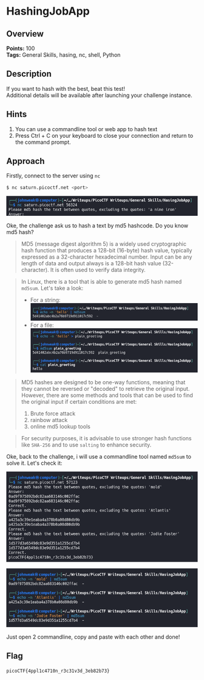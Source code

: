 # HashingJobApp

## Overview

**Points:** 100\
**Tags:** General Skills, hasing, nc, shell, Python

## Description

If you want to hash with the best, beat this test!\
Additional details will be available after launching your challenge instance.

## Hints

1. You can use a commandline tool or web app to hash text
2. Press Ctrl + C on your keyboard to close your connection and return to the command prompt.

## Approach

Firstly, connect to the server using `nc`
```bash
$ nc saturn.picoctf.net <port>
```

![alt text](image.png)

Oke, the challenge ask us to hash a text by md5 hashcode. Do you know md5 hash?

> MD5 (message digest algorithm 5) is a widely used cryptographic hash function that produces a 128-bit (16-byte) hash value, typically expressed as a 32-character hexadecimal number. Input can be any length of data and output always is a 128-bit hash value (32-character). It is often used to verify data integrity.

> In Linux, there is a tool that is able to generate md5 hash named `md5sum`. Let's take a look:
> - For a string:\
> ![alt text](image-1.png)
> - For a file:\
> ![alt text](image-2.png)

> MD5 hashes are designed to be one-way functions, meaning that they cannot be reversed or "decoded" to retrieve the original input.
> However, there are some methods and tools that can be used to find the original input if certain conditions are met:
> 1. Brute force attack
> 2. rainbow attack
> 3. online md5 lookup tools

> For security purposes, it is advisable to use stronger hash functions like `SHA-256` and to use `salting` to enhance security.

Oke, back to the challenge, i will use a commandline tool named `md5sum` to solve it. Let's check it:

![alt text](image-3.png) 

![alt text](image-4.png)

Just open 2 commandline, copy and paste with each other and done!

## Flag

`picoCTF{4ppl1c4710n_r3c31v3d_3eb82b73}`
